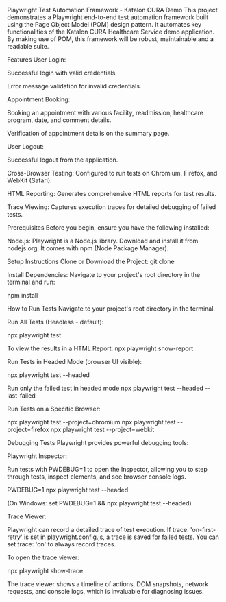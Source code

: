 Playwright Test Automation Framework - Katalon CURA Demo
This project demonstrates a Playwright end-to-end test automation framework built using the Page Object Model (POM) design pattern. It automates key functionalities of the Katalon CURA Healthcare Service demo application. By making use of POM, this framework will be robust, maintainable and a readable suite.

Features
User Login:

Successful login with valid credentials.

Error message validation for invalid credentials.

Appointment Booking:

Booking an appointment with various facility, readmission, healthcare program, date, and comment details.

Verification of appointment details on the summary page.

User Logout:

Successful logout from the application.

Cross-Browser Testing: Configured to run tests on Chromium, Firefox, and WebKit (Safari).

HTML Reporting: Generates comprehensive HTML reports for test results.

Trace Viewing: Captures execution traces for detailed debugging of failed tests.

Prerequisites
Before you begin, ensure you have the following installed:

Node.js: Playwright is a Node.js library. Download and install it from nodejs.org. It comes with npm (Node Package Manager).

Setup Instructions
Clone or Download the Project: git clone <url of this repo>

Install Dependencies:
Navigate to your project's root directory in the terminal and run:

npm install


How to Run Tests
Navigate to your project's root directory in the terminal.

Run All Tests (Headless - default):

npx playwright test

To view the results in a HTML Report:
npx playwright show-report

Run Tests in Headed Mode (browser UI visible):

npx playwright test --headed

Run only the failed test in headed mode
npx playwright test --headed --last-failed

Run Tests on a Specific Browser:

npx playwright test --project=chromium
npx playwright test --project=firefox
npx playwright test --project=webkit


Debugging Tests
Playwright provides powerful debugging tools:

Playwright Inspector:

Run tests with PWDEBUG=1 to open the Inspector, allowing you to step through tests, inspect elements, and see browser console logs.

PWDEBUG=1 npx playwright test --headed

(On Windows: set PWDEBUG=1 && npx playwright test --headed)

Trace Viewer:

Playwright can record a detailed trace of test execution. If trace: 'on-first-retry' is set in playwright.config.js, a trace is saved for failed tests. You can set trace: 'on' to always record traces.

To open the trace viewer:

npx playwright show-trace

The trace viewer shows a timeline of actions, DOM snapshots, network requests, and console logs, which is invaluable for diagnosing issues.

